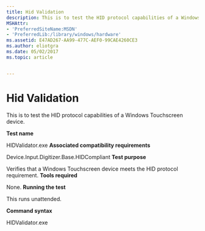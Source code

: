 ```yaml
---
title: Hid Validation
description: This is to test the HID protocol capabilities of a Windows Touchscreen device.
MSHAttr:
- 'PreferredSiteName:MSDN'
- 'PreferredLib:/library/windows/hardware'
ms.assetid: E47AD267-AA99-477C-AEF0-99CAE4260CE3
ms.author: eliotgra
ms.date: 05/02/2017
ms.topic: article


---
```


# Hid Validation


This is to test the HID protocol capabilities of a Windows Touchscreen device.

**Test name**

HIDValidator.exe
**Associated compatibility requirements**

Device.Input.Digitizer.Base.HIDCompliant
**Test purpose**

Verifies that a Windows Touchscreen device meets the HID protocol requirement.
**Tools required**

None.
**Running the test**

This runs unattended.

**Command syntax**

HIDValidator.exe
 

 






